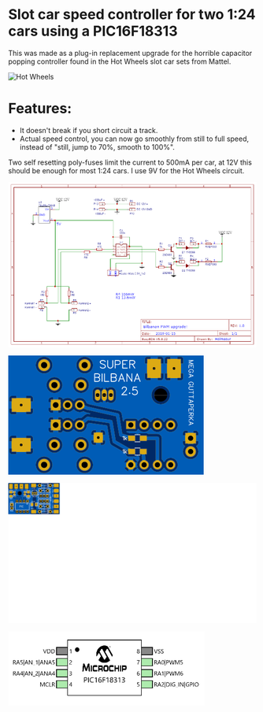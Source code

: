 # Slot car speed controller for two 1:24 cars using a PIC16F18313

This was made as a plug-in replacement upgrade for the horrible capacitor popping controller found in the Hot Wheels slot car sets from Mattel.

![Hot Wheels](/images/hotwheels.png)

# Features:  
* It doesn't break if you short circuit a track.  
* Actual speed control, you can now go smoothly from still to full speed, instead of "still, jump to 70%, smooth to 100%".

Two self resetting poly-fuses limit the current to 500mA per car, at 12V this should be enough for most 1:24 cars. I use 9V for the Hot Wheels circuit.

![Schematic](/images/schematic.png)

![PCB bottom](/images/pcb_bottom.png)

![PCB top](/images/pcb_top.png)

![Pinout](/images/pinout.png)
